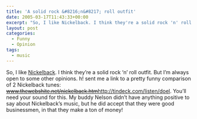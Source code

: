```yaml
---
title: 'A solid rock &#8216;n&#8217; roll outfit'
date: 2005-03-17T11:43:33+00:00
excerpt: "So, I like Nickelback. I think they're a solid rock 'n' roll outfit. But I'm always open to some other opinions. h!"
layout: post
categories:
  - Funny
  - Opinion
tags:
  - music
---
```

So, I like [Nickelback](http://www.nickelback.com/). I think they&#8217;re a solid rock &#8216;n&#8217; roll outfit. But I&#8217;m always open to some other opinions. h! sent me a link to a pretty funny comparison of 2 Nickelback tunes: <del>www.thewebshite.net/nickelback.htm</del><http://tindeck.com/listen/doel>. You&#8217;ll need your sound for this. My buddy Nelson didn&#8217;t have anything positive to say about Nickelback&#8217;s music, but he did accept that they were good businessmen, in that they make a ton of money!